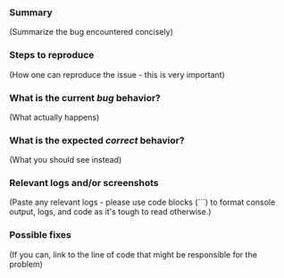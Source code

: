 <!---
Please read this!

1. Before opening a new issue, make sure to search for keywords in the issues
filtered by the "bug" label and verify the issue you're about to submit isn't a duplicate.

2. Make sure you're including the name of the affected component if applicable, as an example:

tezos or aeternity
--->

### Summary

(Summarize the bug encountered concisely)

### Steps to reproduce

(How one can reproduce the issue - this is very important)

### What is the current _bug_ behavior?

(What actually happens)

### What is the expected _correct_ behavior?

(What you should see instead)

### Relevant logs and/or screenshots

(Paste any relevant logs - please use code blocks (```) to format console output,
logs, and code as it's tough to read otherwise.)

### Possible fixes

(If you can, link to the line of code that might be responsible for the problem)
